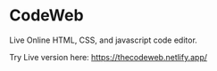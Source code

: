 # CodeWeb
Live Online HTML, CSS, and javascript code editor.

Try Live version here: https://thecodeweb.netlify.app/

